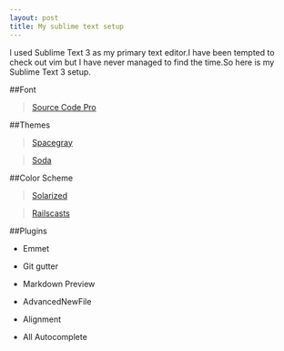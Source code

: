 ```yaml
---
layout: post
title: My sublime text setup
---
```



I used Sublime Text 3 as my primary text editor.I have been tempted to check out vim but I have never managed to find the time.So here is my Sublime Text 3 setup.

##Font

>[Source Code Pro](https://github.com/adobe-fonts/source-code-pro/releases/tag/1.017R)

##Themes 

>[Spacegray](http://kkga.github.io/spacegray/)

>[Soda](http://buymeasoda.github.io/soda-theme/)


##Color Scheme

>[Solarized](https://github.com/braver/Solarized)

>[Railscasts](https://github.com/tdm00/sublime-theme-railscasts)


##Plugins

* Emmet

* Git gutter

* Markdown Preview

* AdvancedNewFile

* Alignment

* All Autocomplete


